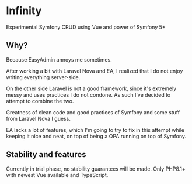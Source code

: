 # Infinity
Experimental Symfony CRUD using Vue and power of Symfony 5+

## Why?
Because EasyAdmin annoys me sometimes.

After working a bit with Laravel Nova and EA,
I realized that I do not enjoy writing everything server-side.

On the other side Laravel is not a good framework, since it's extremely
messy and uses practices I do not condone. As such I've decided to
attempt to combine the two.

Greatness of clean code and good practices of Symfony
and some stuff from Laravel Nova I guess.

EA lacks a lot of features, which I'm going to try to fix in this attempt
while keeping it nice and neat, on top of being a OPA running on top of
Symfony.

## Stability and features

Currently in trial phase, no stability guarantees will be made.
Only PHP8.1+ with newest Vue available and TypeScript.

